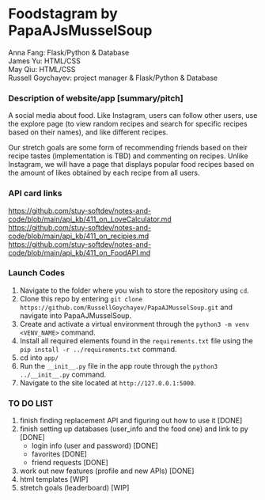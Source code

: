 # Foodstagram by PapaAJsMusselSoup
Anna Fang: Flask/Python & Database  
James Yu: HTML/CSS  
May Qiu: HTML/CSS  
Russell Goychayev: project manager &  Flask/Python & Database  

### Description of website/app [summary/pitch]
A social media about food. Like Instagram, users can follow other users, use the explore page (to view random recipes and search for specific recipes based on their names), and like different recipes. 

Our stretch goals are some form of recommending friends based on their recipe tastes (implementation is TBD) and commenting on recipes. Unlike Instagram, we will have a page that displays popular food recipes based on the amount of likes obtained by each recipe from all users.

### API card links
https://github.com/stuy-softdev/notes-and-code/blob/main/api_kb/411_on_LoveCalculator.md  
https://github.com/stuy-softdev/notes-and-code/blob/main/api_kb/411_on_recipies.md  
https://github.com/stuy-softdev/notes-and-code/blob/main/api_kb/411_on_FoodAPI.md  

### Launch Codes
1) Navigate to the folder where you wish to store the repository using `cd`. 
2) Clone this repo by entering `git clone https://github.com/RussellGoychayev/PapaAJMusselSoup.git` and navigate into PapaAJMusselSoup. 
3) Create and activate a virtual environment through the `python3 -m venv <VENV_NAME>` command. 
4) Install all required elements found in the `requirements.txt` file using the `pip install -r ../requirements.txt` command.  
5) cd into `app/` 
6) Run the `__init__.py` file in the app route through the `python3 ../__init__.py` command. 
6) Navigate to the site located at `http://127.0.0.1:5000`. 


### TO DO LIST 
1) finish finding replacement API and figuring out how to use it [DONE]
2) finish setting up databases (user_info and the food one) and link to py [DONE]
    - login info (user and password) [DONE]
    - favorites [DONE]
    - friend requests [DONE]
3) work out new features (profile and new APIs) [DONE]
4) html templates [WIP] 
6) stretch goals (leaderboard) [WIP] 
